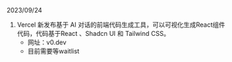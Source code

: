 

2023/09/24
1. Vercel 新发布基于 AI 对话的前端代码生成工具，可以可视化生成React组件代码，代码基于React 、Shadcn UI 和 Tailwind CSS。
    - 网址：v0.dev
    - 目前需要等waitlist












